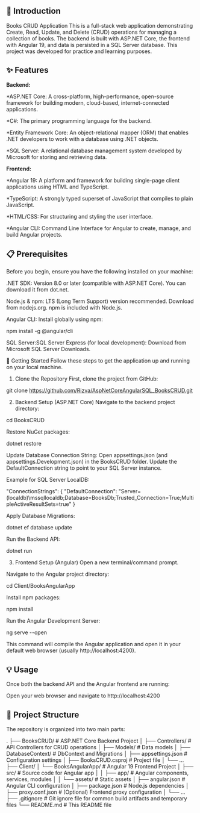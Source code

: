 
## 🚀 Introduction
Books CRUD Application
This is a full-stack web application demonstrating Create, Read, Update, and Delete (CRUD) operations for managing a collection of books. The backend is built with ASP.NET Core, the frontend with Angular 19, and data is persisted in a SQL Server database. This project was developed for practice and learning purposes.

## ✨ Features

**Backend:**

  *ASP.NET Core: A cross-platform, high-performance, open-source framework for building modern, cloud-based, internet-connected applications.
  
  *C#: The primary programming language for the backend.
  
  *Entity Framework Core: An object-relational mapper (ORM) that enables .NET developers to work with a database using .NET objects.
  
  *SQL Server: A relational database management system developed by Microsoft for storing and retrieving data.

**Frontend:**

  *Angular 19: A platform and framework for building single-page client applications using HTML and TypeScript.
  
  *TypeScript: A strongly typed superset of JavaScript that compiles to plain JavaScript.
  
  *HTML/CSS: For structuring and styling the user interface.
  
  *Angular CLI: Command Line Interface for Angular to create, manage, and build Angular projects.


## 📋 Prerequisites
Before you begin, ensure you have the following installed on your machine:

.NET SDK: Version 8.0 or later (compatible with ASP.NET Core). You can download it from dot.net.

Node.js & npm: LTS (Long Term Support) version recommended. Download from nodejs.org. npm is included with Node.js.

Angular CLI: Install globally using npm:

npm install -g @angular/cli

SQL Server:SQL Server Express (for local development): Download from Microsoft SQL Server Downloads.


🚀 Getting Started
Follow these steps to get the application up and running on your local machine.

1. Clone the Repository
First, clone the project from GitHub:

git clone https://github.com/Rizva/AspNetCoreAngularSQL_BooksCRUD.git

2. Backend Setup (ASP.NET Core)
Navigate to the backend project directory:

cd BooksCRUD

Restore NuGet packages:

dotnet restore

Update Database Connection String:
Open appsettings.json (and appsettings.Development.json) in the BooksCRUD folder. Update the DefaultConnection string to point to your SQL Server instance.

Example for SQL Server LocalDB:

"ConnectionStrings": {
  "DefaultConnection": "Server=(localdb)\\mssqllocaldb;Database=BooksDb;Trusted_Connection=True;MultipleActiveResultSets=true"
}

Apply Database Migrations:

dotnet ef database update

Run the Backend API:

dotnet run

3. Frontend Setup (Angular)
Open a new terminal/command prompt.

Navigate to the Angular project directory:

cd Client/BooksAngularApp

Install npm packages:

npm install

Run the Angular Development Server:

ng serve --open

This command will compile the Angular application and open it in your default web browser (usually http://localhost:4200).

## 💡 Usage
Once both the backend API and the Angular frontend are running:

Open your web browser and navigate to http://localhost:4200


## 📂 Project Structure
The repository is organized into two main parts:

.
├── BooksCRUD/                # ASP.NET Core Backend Project
│   ├── Controllers/          # API Controllers for CRUD operations
│   ├── Models/               # Data models
│   ├── DatabaseContext/      # DbContext and Migrations
│   ├── appsettings.json      # Configuration settings
│   ├── BooksCRUD.csproj      # Project file
│   └── ...
├── Client/
│   └── BooksAngularApp/      # Angular 19 Frontend Project
│       ├── src/              # Source code for Angular app
│       │   ├── app/          # Angular components, services, modules
│       │   └── assets/       # Static assets
│       ├── angular.json      # Angular CLI configuration
│       ├── package.json      # Node.js dependencies
│       ├── proxy.conf.json   # (Optional) Frontend proxy configuration
│       └── ...
├── .gitignore                # Git ignore file for common build artifacts and temporary files
└── README.md                 # This README file

